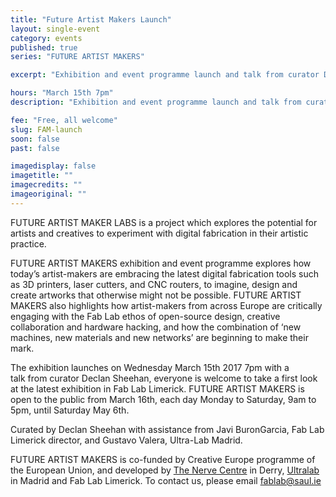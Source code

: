 ```yaml
---
title: "Future Artist Makers Launch"
layout: single-event
category: events
published: true
series: "FUTURE ARTIST MAKERS"

excerpt: "Exhibition and event programme launch and talk from curator Declan Sheehan"

hours: "March 15th 7pm"
description: "Exhibition and event programme launch and talk from curator Declan Sheehan"

fee: "Free, all welcome"
slug: FAM-launch
soon: false
past: false

imagedisplay: false
imagetitle: ""
imagecredits: ""
imageoriginal: ""
---
```


FUTURE ARTIST MAKER LABS is a project which explores the potential for artists and creatives to experiment with digital fabrication in their artistic practice.

FUTURE ARTIST MAKERS exhibition and event programme explores how today’s artist-makers are embracing the latest digital fabrication tools such as 3D printers, laser cutters, and CNC routers, to imagine, design and create artworks that otherwise might not be possible. FUTURE ARTIST MAKERS also highlights how artist-makers from across Europe are critically engaging with the Fab Lab ethos of open-source design, creative collaboration and hardware hacking, and how the combination of ‘new machines, new materials and new networks’ are beginning to make their mark.

The exhibition launches on Wednesday March 15th 2017 7pm with a talk from curator Declan Sheehan, everyone is welcome to take a first look at the latest exhibition in Fab Lab Limerick. FUTURE ARTIST MAKERS is open to the public from March 16th, each day Monday to Saturday, 9am to 5pm, until Saturday May 6th.

Curated by Declan Sheehan with assistance from Javi BuronGarcia, Fab Lab Limerick director, and Gustavo Valera, Ultra-Lab Madrid.

FUTURE ARTIST MAKERS is co-funded by Creative Europe programme of the European Union, and developed by [The Nerve Centre](http://nervecentre.org) in Derry, [Ultralab](http://ultra-lab.net) in Madrid and Fab Lab Limerick. To contact us, please email [fablab@saul.ie](mailto:fablab@saul.ie)
